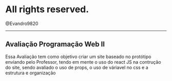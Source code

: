 # All rights reserved.

@Evandro9820

---

## Avaliação Programação Web II

Essa Avaliação tem como objetivo criar um site baseado no protótipo enviando pelo Professor, tendo em mente o uso do react JS na contrução do site, sendo avaliado o uso de props, o uso de váriavel no css e a estrutura e organização